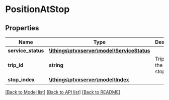 # PositionAtStop

## Properties
Name | Type | Description | Notes
------------ | ------------- | ------------- | -------------
**service_status** | [**\ithings\ptvxserver\model\ServiceStatus**](ServiceStatus.md) |  | 
**trip_id** | **string** | Trip ID of the current stop. | 
**stop_index** | [**\ithings\ptvxserver\model\Index**](Index.md) |  | 

[[Back to Model list]](../../README.md#documentation-for-models) [[Back to API list]](../../README.md#documentation-for-api-endpoints) [[Back to README]](../../README.md)


